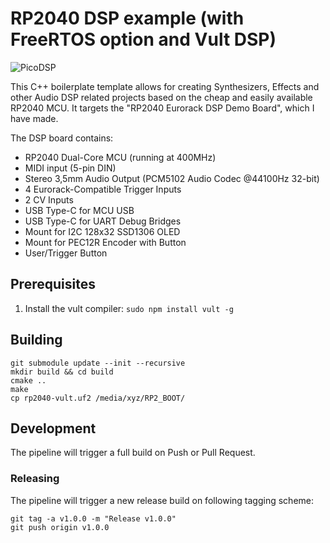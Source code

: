 # RP2040 DSP example (with FreeRTOS option and Vult DSP)
![PicoDSP](https://user-images.githubusercontent.com/6614616/197399619-0ff170fe-6a3b-443c-9fc0-def74e03e564.png)

This C++ boilerplate template allows for creating Synthesizers, Effects and other Audio DSP related projects based on the cheap and easily available RP2040 MCU. It targets the "RP2040 Eurorack DSP Demo Board", which I have made.

The DSP board contains:

* RP2040 Dual-Core MCU (running at 400MHz)
* MIDI input (5-pin DIN)
* Stereo 3,5mm Audio Output (PCM5102 Audio Codec @44100Hz 32-bit)
* 4 Eurorack-Compatible Trigger Inputs
* 2 CV Inputs
* USB Type-C for MCU USB
* USB Type-C for UART Debug Bridges
* Mount for I2C 128x32 SSD1306 OLED
* Mount for PEC12R Encoder with Button
* User/Trigger Button

## Prerequisites

1. Install the  vult compiler: `sudo npm install vult -g`

## Building 
```
git submodule update --init --recursive
mkdir build && cd build
cmake ..
make
cp rp2040-vult.uf2 /media/xyz/RP2_BOOT/
```

## Development

The pipeline will trigger a full build on Push or Pull Request.

### Releasing

The pipeline will trigger a new release build on following tagging scheme:

```
git tag -a v1.0.0 -m "Release v1.0.0"
git push origin v1.0.0
```
